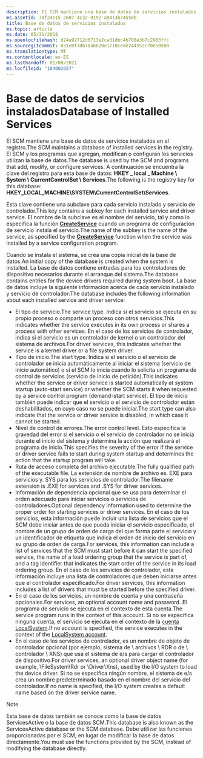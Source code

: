 ```yaml
---
description: El SCM mantiene una base de datos de servicios instalados en el registro.
ms.assetid: 70f24e15-2607-4c32-9192-a9413b74558b
title: Base de datos de servicios instalados
ms.topic: article
ms.date: 05/31/2018
ms.openlocfilehash: d24a92712d6713e2ca31dbc4b768e3b7c2983ffc
ms.sourcegitcommit: 831e8f3db78ab820e1710cede244553c70e50500
ms.translationtype: MT
ms.contentlocale: es-ES
ms.lasthandoff: 01/08/2021
ms.locfileid: "104002657"
---
```

# <a name="database-of-installed-services"></a><span data-ttu-id="470c0-103">Base de datos de servicios instalados</span><span class="sxs-lookup"><span data-stu-id="470c0-103">Database of Installed Services</span></span>

<span data-ttu-id="470c0-104">El SCM mantiene una base de datos de servicios instalados en el registro.</span><span class="sxs-lookup"><span data-stu-id="470c0-104">The SCM maintains a database of installed services in the registry.</span></span> <span data-ttu-id="470c0-105">El SCM y los programas que agregan, modifican o configuran los servicios utilizan la base de datos.</span><span class="sxs-lookup"><span data-stu-id="470c0-105">The database is used by the SCM and programs that add, modify, or configure services.</span></span> <span data-ttu-id="470c0-106">A continuación se encuentra la clave del registro para esta base de datos: **HKEY \_ local \_ Machine \\ System \\ CurrentControlSet \\ Services**.</span><span class="sxs-lookup"><span data-stu-id="470c0-106">The following is the registry key for this database: **HKEY\_LOCAL\_MACHINE\\SYSTEM\\CurrentControlSet\\Services**.</span></span>

<span data-ttu-id="470c0-107">Esta clave contiene una subclave para cada servicio instalado y servicio de controlador.</span><span class="sxs-lookup"><span data-stu-id="470c0-107">This key contains a subkey for each installed service and driver service.</span></span> <span data-ttu-id="470c0-108">El nombre de la subclave es el nombre del servicio, tal y como lo especifica la función [**CreateService**](/windows/desktop/api/Winsvc/nf-winsvc-createservicea) cuando un programa de configuración de servicio instala el servicio.</span><span class="sxs-lookup"><span data-stu-id="470c0-108">The name of the subkey is the name of the service, as specified by the [**CreateService**](/windows/desktop/api/Winsvc/nf-winsvc-createservicea) function when the service was installed by a service configuration program.</span></span>

<span data-ttu-id="470c0-109">Cuando se instala el sistema, se crea una copia inicial de la base de datos.</span><span class="sxs-lookup"><span data-stu-id="470c0-109">An initial copy of the database is created when the system is installed.</span></span> <span data-ttu-id="470c0-110">La base de datos contiene entradas para los controladores de dispositivo necesarios durante el arranque del sistema.</span><span class="sxs-lookup"><span data-stu-id="470c0-110">The database contains entries for the device drivers required during system boot.</span></span> <span data-ttu-id="470c0-111">La base de datos incluye la siguiente información acerca de cada servicio instalado y servicio de controlador:</span><span class="sxs-lookup"><span data-stu-id="470c0-111">The database includes the following information about each installed service and driver service:</span></span>

-   <span data-ttu-id="470c0-112">El tipo de servicio.</span><span class="sxs-lookup"><span data-stu-id="470c0-112">The service type.</span></span> <span data-ttu-id="470c0-113">Indica si el servicio se ejecuta en su propio proceso o comparte un proceso con otros servicios.</span><span class="sxs-lookup"><span data-stu-id="470c0-113">This indicates whether the service executes in its own process or shares a process with other services.</span></span> <span data-ttu-id="470c0-114">En el caso de los servicios de controlador, indica si el servicio es un controlador de kernel o un controlador del sistema de archivos.</span><span class="sxs-lookup"><span data-stu-id="470c0-114">For driver services, this indicates whether the service is a kernel driver or a file system driver.</span></span>
-   <span data-ttu-id="470c0-115">Tipo de inicio.</span><span class="sxs-lookup"><span data-stu-id="470c0-115">The start type.</span></span> <span data-ttu-id="470c0-116">Indica si el servicio o el servicio de controlador se inicia automáticamente al iniciar el sistema (servicio de inicio automático) o si el SCM lo inicia cuando lo solicita un programa de control de servicios (servicio de inicio de petición).</span><span class="sxs-lookup"><span data-stu-id="470c0-116">This indicates whether the service or driver service is started automatically at system startup (auto-start service) or whether the SCM starts it when requested by a service control program (demand-start service).</span></span> <span data-ttu-id="470c0-117">El tipo de inicio también puede indicar que el servicio o el servicio de controlador están deshabilitados, en cuyo caso no se puede iniciar.</span><span class="sxs-lookup"><span data-stu-id="470c0-117">The start type can also indicate that the service or driver service is disabled, in which case it cannot be started.</span></span>
-   <span data-ttu-id="470c0-118">Nivel de control de errores.</span><span class="sxs-lookup"><span data-stu-id="470c0-118">The error control level.</span></span> <span data-ttu-id="470c0-119">Esto especifica la gravedad del error si el servicio o el servicio de controlador no se inicia durante el inicio del sistema y determina la acción que realizará el programa de inicio.</span><span class="sxs-lookup"><span data-stu-id="470c0-119">This specifies the severity of the error if the service or driver service fails to start during system startup and determines the action that the startup program will take.</span></span>
-   <span data-ttu-id="470c0-120">Ruta de acceso completa del archivo ejecutable.</span><span class="sxs-lookup"><span data-stu-id="470c0-120">The fully qualified path of the executable file.</span></span> <span data-ttu-id="470c0-121">La extensión de nombre de archivo es. EXE para servicios y. SYS para los servicios de controlador.</span><span class="sxs-lookup"><span data-stu-id="470c0-121">The filename extension is .EXE for services and .SYS for driver services.</span></span>
-   <span data-ttu-id="470c0-122">Información de dependencia opcional que se usa para determinar el orden adecuado para iniciar servicios o servicios de controladores.</span><span class="sxs-lookup"><span data-stu-id="470c0-122">Optional dependency information used to determine the proper order for starting services or driver services.</span></span> <span data-ttu-id="470c0-123">En el caso de los servicios, esta información puede incluir una lista de servicios que el SCM debe iniciar antes de que pueda iniciar el servicio especificado, el nombre de un grupo de orden de carga del que forma parte el servicio y un identificador de etiqueta que indica el orden de inicio del servicio en su grupo de orden de carga.</span><span class="sxs-lookup"><span data-stu-id="470c0-123">For services, this information can include a list of services that the SCM must start before it can start the specified service, the name of a load ordering group that the service is part of, and a tag identifier that indicates the start order of the service in its load ordering group.</span></span> <span data-ttu-id="470c0-124">En el caso de los servicios de controlador, esta información incluye una lista de controladores que deben iniciarse antes que el controlador especificado.</span><span class="sxs-lookup"><span data-stu-id="470c0-124">For driver services, this information includes a list of drivers that must be started before the specified driver.</span></span>
-   <span data-ttu-id="470c0-125">En el caso de los servicios, un nombre de cuenta y una contraseña opcionales.</span><span class="sxs-lookup"><span data-stu-id="470c0-125">For services, an optional account name and password.</span></span> <span data-ttu-id="470c0-126">El programa de servicio se ejecuta en el contexto de esta cuenta.</span><span class="sxs-lookup"><span data-stu-id="470c0-126">The service program runs in the context of this account.</span></span> <span data-ttu-id="470c0-127">Si no se especifica ninguna cuenta, el servicio se ejecuta en el contexto de la [cuenta LocalSystem](localsystem-account.md).</span><span class="sxs-lookup"><span data-stu-id="470c0-127">If no account is specified, the service executes in the context of the [LocalSystem account](localsystem-account.md).</span></span>
-   <span data-ttu-id="470c0-128">En el caso de los servicios de controlador, es un nombre de objeto de controlador opcional (por ejemplo, sistema de \\ archivos \\ RDR o de \\ controlador \\ XNS) que usa el sistema de e/s para cargar el controlador de dispositivo.</span><span class="sxs-lookup"><span data-stu-id="470c0-128">For driver services, an optional driver object name (for example, \\FileSystem\\Rdr or \\Driver\\Xns), used by the I/O system to load the device driver.</span></span> <span data-ttu-id="470c0-129">Si no se especifica ningún nombre, el sistema de e/s crea un nombre predeterminado basado en el nombre del servicio del controlador.</span><span class="sxs-lookup"><span data-stu-id="470c0-129">If no name is specified, the I/O system creates a default name based on the driver service name.</span></span>

> [!Note]  
> <span data-ttu-id="470c0-130">Esta base de datos también se conoce como la base de datos ServicesActive o la base de datos SCM.</span><span class="sxs-lookup"><span data-stu-id="470c0-130">This database is also known as the ServicesActive database or the SCM database.</span></span> <span data-ttu-id="470c0-131">Debe utilizar las funciones proporcionadas por el SCM, en lugar de modificar la base de datos directamente.</span><span class="sxs-lookup"><span data-stu-id="470c0-131">You must use the functions provided by the SCM, instead of modifying the database directly.</span></span>

 

 

 



